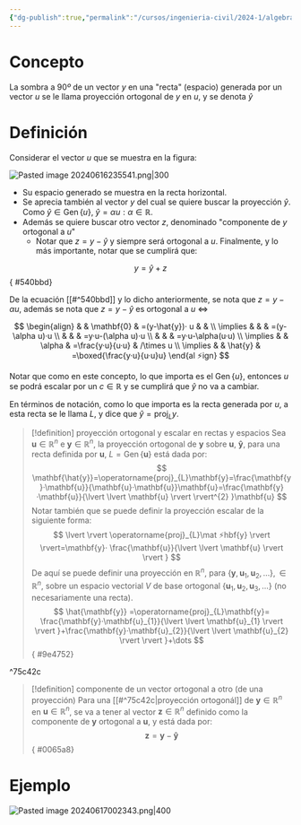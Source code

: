 ```yaml
---
{"dg-publish":true,"permalink":"/cursos/ingenieria-civil/2024-1/algebra-lineal/7-ortogonalidad/proyeccion-ortogonal-y-escalar/","tags":["ExMAT1203","I2MAT1620"]}
---
```


# Concepto

La sombra a $90º$ de un vector $y$ en una "recta" (espacio) generada por un vector $u$ se le llama proyección ortogonal de $y$ en $u$, y se denota $\hat{y}$

# Definición

Considerar el vector $u$ que se muestra en la figura:

![Pasted image 20240616235541.png|300](/img/user/Cursos/Ingenier%C3%ADa%20Civil/2024-1/%C3%81lgebra%20Lineal/7%20Ortogonalidad/attachments/Pasted%20image%2020240616235541.png)

- Su espacio generado se muestra en la recta horizontal.
- Se aprecia también al vector $y$ del cual se quiere buscar la proyección $\hat{y}$. Como $\hat{y}\in \operatorname{Gen}\{ u \}$, $\hat{y}=\alpha u:\alpha \in\mathbb{R}$.
- Además se quiere buscar otro vector $z$, denominado "componente de $y$ ortogonal a $u$"
	- Notar que $z=y-\hat{y}$ y siempre será ortogonal a $u$.
Finalmente, y lo más importante, notar que se cumplirá que:

$$
y=\hat{y}+z \tag{1}
$$
{ #540bbd}


De la ecuación [[#^540bbd]] y lo dicho anteriormente, se nota que $z=y-\alpha u$, además se nota que $z=y-\hat{y}$ es ortogonal a $u$ $\iff$

$$
\begin{align}
 &  & \mathbf{0} & =(y-\hat{y})· u  &  & \\
\implies & &  & =(y-\alpha u)·u \\
 &  &  & =y·u-(\alpha u)·u \\
 &  &  & =y·u-\alpha(u·u) \\
 \implies &  & \alpha & =\frac{y·u}{u·u} & /\times u \\
\implies &  & \hat{y} & =\boxed{\frac{y·u}{u·u}u} 
\end{al ⚡ign}
$$

Notar que como en este concepto, lo que importa es el $\operatorname{Gen}\{ u \}$, entonces $u$ se podrá escalar por un $c\in\mathbb{R}$ y se cumplirá que $\hat{y}$ no va a cambiar.

En términos de notación, como lo que importa es la recta generada por $u$, a esta recta se le llama $L$, y dice que $\hat{y}=\operatorname{proj}_{L}y$.

> [!definition] proyección ortogonal y escalar en rectas y espacios
> Sea $\mathbf{u}\in\mathbb{R}^{n}$ e $\mathbf{y}\in\mathbb{R}^{n}$, la proyección ortogonal de $\mathbf{y}$ sobre $\mathbf{u}$, $\mathbf{\hat{y}}$, para una recta definida por $\mathbf{u}$, $L=\operatorname{Gen}\{ \mathbf{u} \}$ está dada por:
> $$
> \mathbf{\hat{y}}=\operatorname{proj}_{L}\mathbf{y}=\frac{\mathbf{y}·\mathbf{u}}{\mathbf{u}·\mathbf{u}}\mathbf{u}=\frac{\mathbf{y}·\mathbf{u}}{\lvert \lvert \mathbf{u} \rvert \rvert^{2} }\mathbf{u}
> $$
> Notar también que se puede definir la proyección escalar de la siguiente forma:
> $$
> \lvert \rvert  \operatorname{proj}_{L}\mat ⚡hbf{y} \rvert \rvert=\mathbf{y}· \frac{\mathbf{u}}{\lvert \lvert \mathbf{u} \rvert \rvert } 
> $$
> De aquí se puede definir una proyección en $\mathbb{R}^{n}$, para $\{ \mathbf{y} , \mathbf{u}_{1}, \mathbf{u}_{2}, \dots\},\in\mathbb{R}^{n}$, sobre un espacio vectorial $V$ de base ortogonal $\{\mathbf{u}_{1},\mathbf{u}_{2},\mathbf{u}_{3},\dots\}$ (no necesariamente una recta).
> $$
> \hat{\mathbf{y}} =\operatorname{proj}_{L}\mathbf{y}= \frac{\mathbf{y}·\mathbf{u}_{1}}{\lvert \lvert \mathbf{u}_{1} \rvert \rvert }+\frac{\mathbf{y}·\mathbf{u}_{2}}{\lvert \lvert \mathbf{u}_{2} \rvert \rvert }+\dots
> $$
{ #9e4752}




^75c42c 

> [!definition] componente de un vector ortogonal a otro (de una proyección)
> Para una [[#^75c42c|proyección ortogonál]] de $\mathbf{y}\in\mathbb{R}^{n}$ en $\mathbf{u}\in\mathbb{R}^{n}$, se va a tener al vector $\mathbf{z}\in\mathbb{R}^{n}$ definido como la componente de $\mathbf{y}$ ortogonal a $\mathbf{u}$, y está dada por:
> $$
> \mathbf{z}=\mathbf{y}-\mathbf{\hat{y}}
> $$ 
{ #0065a8}

 
# Ejemplo

![Pasted image 20240617002343.png|400](/img/user/Cursos/Ingenier%C3%ADa%20Civil/2024-1/%C3%81lgebra%20Lineal/7%20Ortogonalidad/attachments/Pasted%20image%2020240617002343.png)
